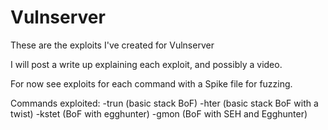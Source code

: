 # Vulnserver
These are the exploits I've created for Vulnserver

I will post a write up explaining each exploit, and possibly a video.

For now see exploits for each command with a Spike file for fuzzing. 

Commands exploited:
-trun (basic stack BoF)
-hter (basic stack BoF with a twist)
-kstet (BoF with egghunter)
-gmon (BoF with SEH and Egghunter)

